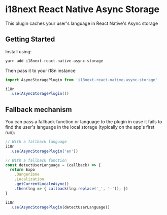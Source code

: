 # i18next React Native Async Storage

This plugin caches your user's language in React Native's Async storage

## Getting Started

Install using:
```Bash
yarn add i18next-react-native-async-storage
```

Then pass it to your i18n instance
```JavaScript
import AsyncStoragePlugin from 'i18next-react-native-async-storage'

i18n
  .use(AsyncStoragePlugin())
```

## Fallback mechanism

You can pass a fallback function or language to the plugin in case it fails to find the user's language in the local storage (typically on the app's first run):

```JavaScript
// With a fallback language
i18n
  .use(AsyncStoragePlugin('en'))

// With a fallback function
const detectUserLanguage = (callback) => {
  return Expo
    .DangerZone
    .Localization
    .getCurrentLocaleAsync()
    .then(lng => { callback(lng.replace('_', '-')); })
}

i18n
  .use(AsyncStoragePlugin(detectUserLanguage))
```

